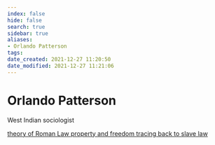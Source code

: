 ```yaml
---
index: false
hide: false
search: true
sidebar: true
aliases:
- Orlando Patterson
tags:
date_created: 2021-12-27 11:20:50
date_modified: 2021-12-27 11:21:06
---
```


# Orlando Patterson

West Indian sociologist

[theory of Roman Law property and freedom tracing back to slave law](theory_of_Roman_Law_property_and_freedom_tracing_back_to_slave_law.md)
